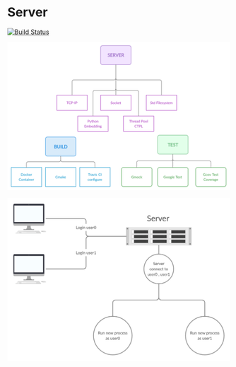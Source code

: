 # Server
[![Build Status](https://travis-ci.com/SokolovVadim/Server.svg?branch=main)](https://travis-ci.com/SokolovVadim/Server)

![UML](https://github.com/SokolovVadim/Server/blob/main/resources/Server.jpg)

![Proxy](https://github.com/SokolovVadim/Server/blob/main/resources/Network.jpg)


